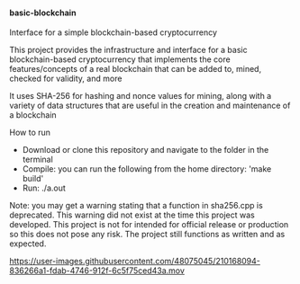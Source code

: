 #### basic-blockchain

Interface for a simple blockchain-based cryptocurrency  

This project provides the infrastructure and interface for a basic blockchain-based cryptocurrency that implements the core features/concepts of a real blockchain that can be added to, mined, checked for validity, and more  

It uses SHA-256 for hashing and nonce values for mining, along with a variety of data structures that are useful in the creation and maintenance of a blockchain  

How to run  
- Download or clone this repository and navigate to the folder in the terminal
- Compile: you can run the following from the home directory: 'make build'   
- Run: ./a.out

Note: you may get a warning stating that a function in sha256.cpp is deprecated. This warning did not exist at the time this project was developed. This project is not for intended for official release or production so this does not pose any risk. The project still functions as written and as expected.


https://user-images.githubusercontent.com/48075045/210168094-836266a1-fdab-4746-912f-6c5f75ced43a.mov

